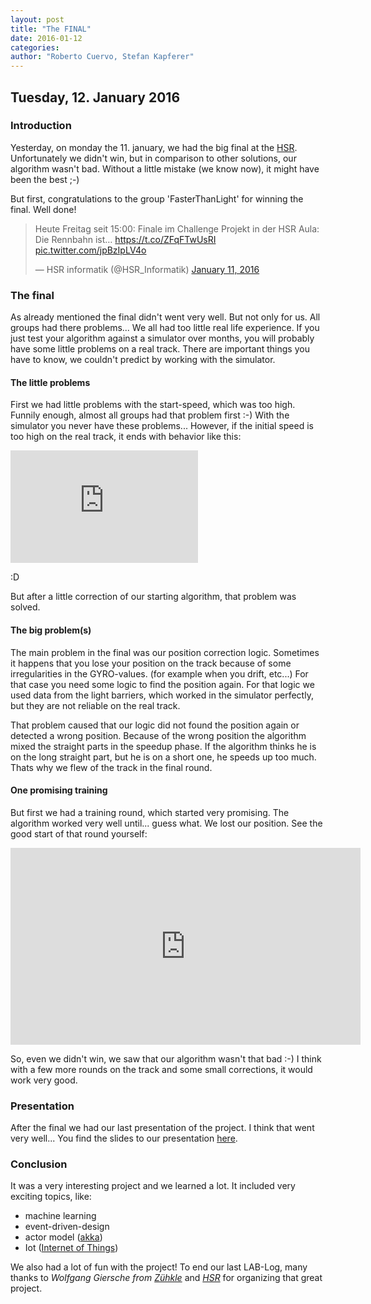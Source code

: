 ```yaml
---
layout: post
title: "The FINAL"
date: 2016-01-12
categories:
author: "Roberto Cuervo, Stefan Kapferer"
---
```

## Tuesday, 12. January 2016

### Introduction
Yesterday, on monday the 11. january, we had the big final at the [HSR](http://www.hsr.ch).
Unfortunately we didn't win, but in comparison to other solutions, our algorithm wasn't bad.
Without a little mistake (we know now), it might have been the best ;-)

But first, congratulations to the group 'FasterThanLight' for winning the final. Well done!

<blockquote class="twitter-tweet" lang="en"><p lang="de" dir="ltr">Heute Freitag seit 15:00: Finale im Challenge Projekt in der HSR Aula: Die Rennbahn ist… <a href="https://t.co/ZFqFTwUsRI">https://t.co/ZFqFTwUsRI</a> <a href="https://t.co/jpBzIpLV4o">pic.twitter.com/jpBzIpLV4o</a></p>&mdash; HSR informatik (@HSR_Informatik) <a href="https://twitter.com/HSR_Informatik/status/686556042818269184">January 11, 2016</a></blockquote>
<script async src="//platform.twitter.com/widgets.js" charset="utf-8"></script>

### The final
As already mentioned the final didn't went very well. But not only for us. All groups had there problems...
We all had too little real life experience. If you just test your algorithm against a simulator over months, 
you will probably have some little problems on a real track. There are important things you have to know, we couldn't 
predict by working with the simulator.

#### The little problems
First we had little problems with the start-speed, which was too high. Funnily enough, almost all groups had that problem first :-)
With the simulator you never have these problems... However, if the initial speed is too high on the real track, it ends with behavior like this:

<iframe width="300" height="180" src="https://www.youtube.com/embed/C26RyX53dig" frameborder="0" allowfullscreen></iframe>

:D

But after a little correction of our starting algorithm, that problem was solved.

#### The big problem(s)
The main problem in the final was our position correction logic. Sometimes it happens that you lose your position on the track 
because of some irregularities in the GYRO-values. (for example when you drift, etc...) For that case you need some logic to find the position again.
For that logic we used data from the light barriers, which worked in the simulator perfectly, but they are not reliable on the real track.

That problem caused that our logic did not found the position again or detected a wrong position. Because of the wrong position 
the algorithm mixed the straight parts in the speedup phase. If the algorithm thinks he is on the long straight part, but he is on a short one, he speeds up too much. 
Thats why we flew of the track in the final round.

#### One promising training
But first we had a training round, which started very promising. The algorithm worked very well until... guess what. We lost our position.
See the good start of that round yourself:

<iframe width="560" height="315" src="https://www.youtube.com/embed/P93yaSXcMYY" frameborder="0" allowfullscreen></iframe>

So, even we didn't win, we saw that our algorithm wasn't that bad :-) I think with a few more rounds on the track 
and some small corrections, it would work very good.

### Presentation
After the final we had our last presentation of the project. I think that went very well... 
You find the slides to our presentation [here](/media/presentation-11.01.2016.pdf).

### Conclusion
It was a very interesting project and we learned a lot. It included very exciting topics, like:

 - machine learning
 - event-driven-design
 - actor model ([akka](http://akka.io/))
 - Iot ([Internet of Things](https://en.wikipedia.org/wiki/Internet_of_Things))

We also had a lot of fun with the project! To end our last LAB-Log, many thanks to *Wolfgang Giersche from [Zühkle](http://www.zuehlke.com)* and *[HSR](http://www.hsr.ch)* for organizing that great project. 



